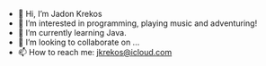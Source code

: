 - 👋 Hi, I’m Jadon Krekos
- 👀 I’m interested in programming, playing music and adventuring!
- 🌱 I’m currently learning Java.
- 💞️ I’m looking to collaborate on ...
- 📫 How to reach me: jkrekos@icloud.com
